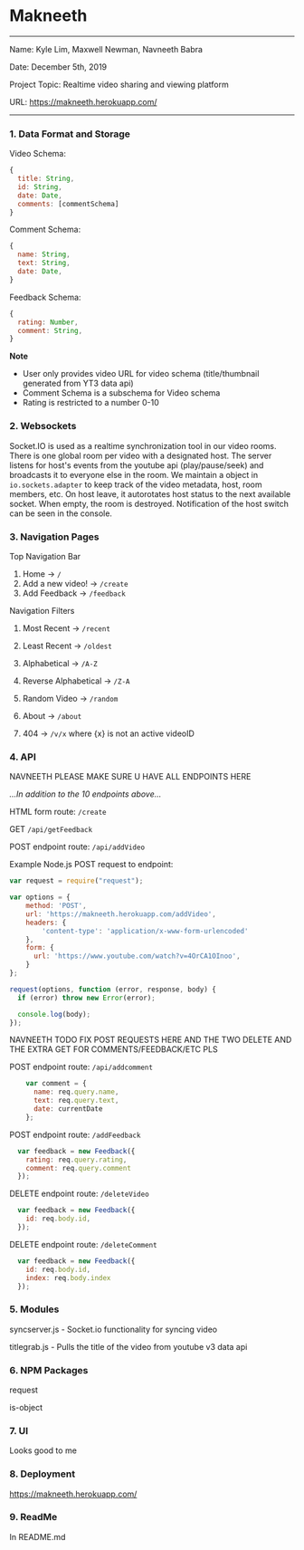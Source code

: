 
# Makneeth

---

Name: Kyle Lim, Maxwell Newman, Navneeth Babra

Date: December 5th, 2019

Project Topic: Realtime video sharing and viewing platform

URL: https://makneeth.herokuapp.com/

---


### 1. Data Format and Storage

Video Schema:
```javascript
{
  title: String,
  id: String,
  date: Date,
  comments: [commentSchema]
}
```

Comment Schema:
```javascript
{
  name: String,
  text: String,
  date: Date,
}
```

Feedback Schema:
```javascript
{
  rating: Number,
  comment: String,
}
```

**Note**

- User only provides video URL for video schema (title/thumbnail generated from YT3 data api)
- Comment Schema is a subschema for Video schema
- Rating is restricted to a number 0-10

### 2. Websockets

Socket.IO is used as a realtime synchronization tool in our video rooms. There is one global room per video with a designated host. The server listens for host's events from the youtube api (play/pause/seek) and broadcasts it to everyone else in the room. We maintain a object in `io.sockets.adapter` to keep track of the video metadata, host, room members, etc. On host leave, it autorotates host status to the next available socket. When empty, the room is destroyed. Notification of the host switch can be seen in the console.

### 3. Navigation Pages

Top Navigation Bar
1. Home -> `/`
2. Add a new video! -> `/create`
3. Add Feedback -> `/feedback`

Navigation Filters
1. Most Recent -> `/recent`
2. Least Recent -> `/oldest`
3. Alphabetical -> `/A-Z`
4. Reverse Alphabetical -> `/Z-A`
5. Random Video -> `/random`
6. About -> `/about`

1. 404 -> `/v/x` where {x} is not an active videoID

### 4. API

NAVNEETH PLEASE MAKE SURE U HAVE ALL ENDPOINTS HERE

*...In addition to the 10 endpoints above...*

HTML form route: `/create`

GET `/api/getFeedback`

POST endpoint route: `/api/addVideo`

Example Node.js POST request to endpoint:
```javascript
var request = require("request");

var options = {
    method: 'POST',
    url: 'https://makneeth.herokuapp.com/addVideo',
    headers: {
        'content-type': 'application/x-www-form-urlencoded'
    },
    form: {
      url: 'https://www.youtube.com/watch?v=4OrCA1OInoo',
    }
};

request(options, function (error, response, body) {
  if (error) throw new Error(error);

  console.log(body);
});
```

NAVNEETH TODO FIX POST REQUESTS HERE AND THE TWO DELETE AND THE EXTRA GET FOR COMMENTS/FEEDBACK/ETC PLS

POST endpoint route: `/api/addcomment`

```javascript
    var comment = {
      name: req.query.name,
      text: req.query.text,
      date: currentDate
    };
```

POST endpoint route: `/addFeedback`

```javascript
  var feedback = new Feedback({
    rating: req.query.rating,
    comment: req.query.comment
  });
```

DELETE endpoint route: `/deleteVideo`

```javascript
  var feedback = new Feedback({
    id: req.body.id,
  });
```

DELETE endpoint route: `/deleteComment`

```javascript
  var feedback = new Feedback({
    id: req.body.id,
    index: req.body.index
  });
```

### 5. Modules

syncserver.js - Socket.io functionality for syncing video

titlegrab.js - Pulls the title of the video from youtube v3 data api

### 6. NPM Packages

request

is-object

### 7. UI

Looks good to me

### 8. Deployment

https://makneeth.herokuapp.com/

### 9. ReadMe

In README.md
